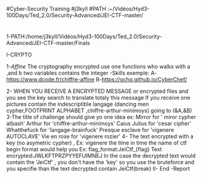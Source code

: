 #Cyber-Security Training
#j3kyll
#PATH :~/Vidéos/Hyd3-100Days/Ted_2.0/Security-Advanced/JEI-CTF-master/

#
1-PATH:/home/j3kyll/Vidéos/Hyd3-100Days/Ted_2.0/Security-Advanced/JEI-CTF-master/Finals

I-CRYPTO

1-*Affine*
The cryptography encrypted use one functions who walks with a ,and b two variables contains the integer
-Skills exemple:
A-https://www.dcode.fr/chiffre-affine
B-https://gchq.github.io/CyberChef/

2-
WHEN YOU RECEIVE A ENCRYPTED MESSAGE or encrypted files and you see the key search to translate  totaly this message
If you receive one pictures contain the indescriptible langage (dancing men cypher,FOOTPRINT ALPHABET ,chiffre-arthur-minimoys)
going to (&A,&B)
3-The title of challenge should give yo one idea 
ex:
Mirror for ' miror cypher atbash'
Arthur for 'chiffre-arthur-minimoys'
Caius Julius for 'cesar cipher'
Whatthefuck for 'langage-brainfuck'
Presque esclave for 'vigenere AUTOCLAVE'
Vie en rose for 'vigenere rozier'
4-
The text encrypted with a key (no asymetric cypher) ,
Ex:
vigenere
the time in time the name of ctf begin format would help you 
Ex: 
flag_format:JeiCtf_{flag}
Text encrypted:JWLKFTPRZPYYEFUIMNEJ
In the case the decrypted text would contain the 'JeiCtf' , you don't have the 'key' so you use the bruteforce and you specifie than the 
text decrypted contain JeiCtf(break)
II-
End -Report
